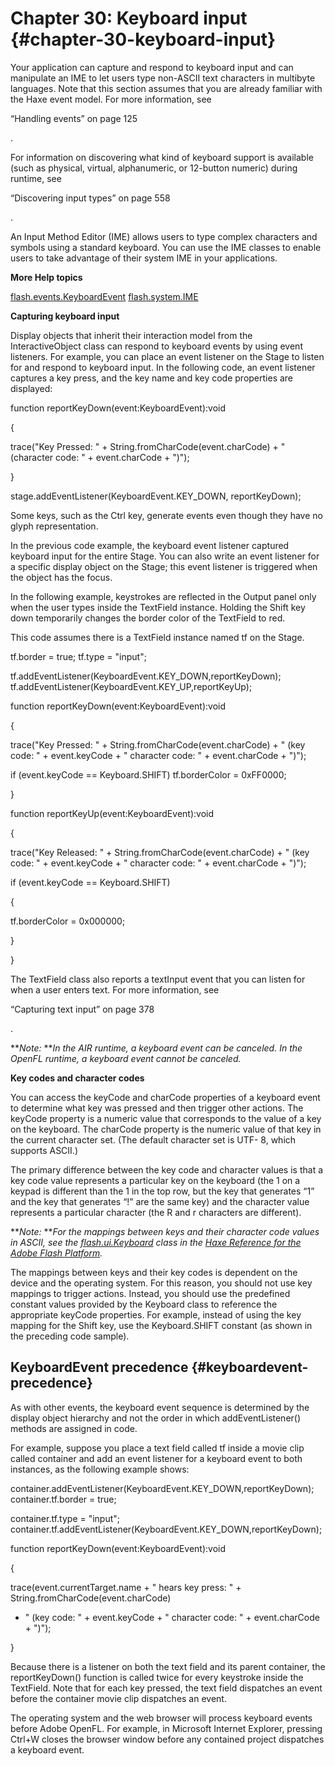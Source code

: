 # Chapter 30: Keyboard input {#chapter-30-keyboard-input}

Your application can capture and respond to keyboard input and can manipulate an IME to let users type non-ASCII text characters in multibyte languages. Note that this section assumes that you are already familiar with the Haxe event model. For more information, see

“Handling events” on page 125

.

For information on discovering what kind of keyboard support is available (such as physical, virtual, alphanumeric, or 12-button numeric) during runtime, see

“Discovering input types” on page 558

.

An Input Method Editor (IME) allows users to type complex characters and symbols using a standard keyboard. You can use the IME classes to enable users to take advantage of their system IME in your applications.

**More Help topics**

[flash.events.KeyboardEvent](http://help.adobe.com/en_US/FlashPlatform/reference/Haxe/3/flash/events/KeyboardEvent.html) [flash.system.IME](http://help.adobe.com/en_US/FlashPlatform/reference/Haxe/3/flash/system/IME.html)

**Capturing keyboard input**

Display objects that inherit their interaction model from the InteractiveObject class can respond to keyboard events by using event listeners. For example, you can place an event listener on the Stage to listen for and respond to keyboard input. In the following code, an event listener captures a key press, and the key name and key code properties are displayed:

function reportKeyDown(event:KeyboardEvent):void

{

trace(&quot;Key Pressed: &quot; + String.fromCharCode(event.charCode) + &quot; (character code: &quot; + event.charCode + &quot;)&quot;);

}

stage.addEventListener(KeyboardEvent.KEY_DOWN, reportKeyDown);

Some keys, such as the Ctrl key, generate events even though they have no glyph representation.

In the previous code example, the keyboard event listener captured keyboard input for the entire Stage. You can also write an event listener for a specific display object on the Stage; this event listener is triggered when the object has the focus.

In the following example, keystrokes are reflected in the Output panel only when the user types inside the TextField instance. Holding the Shift key down temporarily changes the border color of the TextField to red.

This code assumes there is a TextField instance named tf on the Stage.

tf.border = true; tf.type = &quot;input&quot;;

tf.addEventListener(KeyboardEvent.KEY_DOWN,reportKeyDown); tf.addEventListener(KeyboardEvent.KEY_UP,reportKeyUp);

function reportKeyDown(event:KeyboardEvent):void

{

trace(&quot;Key Pressed: &quot; + String.fromCharCode(event.charCode) + &quot; (key code: &quot; + event.keyCode + &quot; character code: &quot; + event.charCode + &quot;)&quot;);

if (event.keyCode == Keyboard.SHIFT) tf.borderColor = 0xFF0000;

}

function reportKeyUp(event:KeyboardEvent):void

{

trace(&quot;Key Released: &quot; + String.fromCharCode(event.charCode) + &quot; (key code: &quot; + event.keyCode + &quot; character code: &quot; + event.charCode + &quot;)&quot;);

if (event.keyCode == Keyboard.SHIFT)

{

tf.borderColor = 0x000000;

}

}

The TextField class also reports a textInput event that you can listen for when a user enters text. For more information, see

“Capturing text input” on page 378

.

**_Note:_ **_In the AIR runtime, a keyboard event can be canceled. In the OpenFL runtime, a keyboard event cannot be canceled._

**Key codes and character codes**

You can access the keyCode and charCode properties of a keyboard event to determine what key was pressed and then trigger other actions. The keyCode property is a numeric value that corresponds to the value of a key on the keyboard. The charCode property is the numeric value of that key in the current character set. (The default character set is UTF- 8, which supports ASCII.)

The primary difference between the key code and character values is that a key code value represents a particular key on the keyboard (the 1 on a keypad is different than the 1 in the top row, but the key that generates “1” and the key that generates “!” are the same key) and the character value represents a particular character (the R and r characters are different).

**_Note:_ **_For the mappings between keys and their character code values in ASCII, see the_ [_flash.ui.Keyboard_](http://help.adobe.com/en_US/FlashPlatform/reference/Haxe/3/flash/ui/Keyboard.html) _class in the_ [_Haxe Reference for the Adobe Flash Platform_](http://help.adobe.com/en_US/FlashPlatform/reference/Haxe/3/flash/ui/Keyboard.html)_._

The mappings between keys and their key codes is dependent on the device and the operating system. For this reason, you should not use key mappings to trigger actions. Instead, you should use the predefined constant values provided by the Keyboard class to reference the appropriate keyCode properties. For example, instead of using the key mapping for the Shift key, use the Keyboard.SHIFT constant (as shown in the preceding code sample).

## KeyboardEvent precedence {#keyboardevent-precedence}

As with other events, the keyboard event sequence is determined by the display object hierarchy and not the order in which addEventListener() methods are assigned in code.

For example, suppose you place a text field called tf inside a movie clip called container and add an event listener for a keyboard event to both instances, as the following example shows:

container.addEventListener(KeyboardEvent.KEY_DOWN,reportKeyDown); container.tf.border = true;

container.tf.type = &quot;input&quot;; container.tf.addEventListener(KeyboardEvent.KEY_DOWN,reportKeyDown);

function reportKeyDown(event:KeyboardEvent):void

{

trace(event.currentTarget.name + &quot; hears key press: &quot; + String.fromCharCode(event.charCode)

+ &quot; (key code: &quot; + event.keyCode + &quot; character code: &quot; + event.charCode + &quot;)&quot;);

}

Because there is a listener on both the text field and its parent container, the reportKeyDown() function is called twice for every keystroke inside the TextField. Note that for each key pressed, the text field dispatches an event before the container movie clip dispatches an event.

The operating system and the web browser will process keyboard events before Adobe OpenFL. For example, in Microsoft Internet Explorer, pressing Ctrl+W closes the browser window before any contained project dispatches a keyboard event.